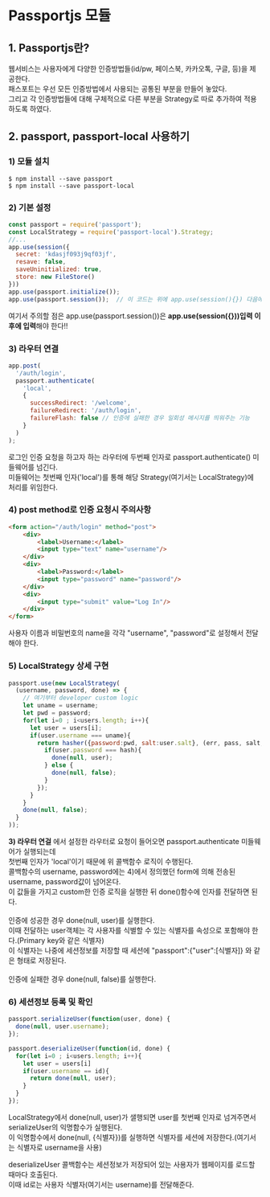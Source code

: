 # Passportjs 모듈
## 1. Passportjs란?
웹서비스는 사용자에게 다양한 인증방법들(id/pw, 페이스북, 카카오톡, 구글, 등)을 제공한다.<br>
패스포트는 우선 모든 인증방법에서 사용되는 공통된 부분을 만들어 놓았다.<br>
그리고 각 인증방법들에 대해 구체적으로 다른 부분을 Strategy로 따로 추가하여 적용하도록 하였다.<br>

## 2. passport, passport-local 사용하기
### 1\) 모듈 설치
```
$ npm install --save passport
$ npm install --save passport-local
```

### 2\) 기본 설정
```javascript
const passport = require('passport');
const LocalStrategy = require('passport-local').Strategy;
//...
app.use(session({
  secret: 'kdasjf093j9qf03jf',
  resave: false,
  saveUninitialized: true,
  store: new FileStore()
}))
app.use(passport.initialize());
app.use(passport.session());  // 이 코드는 위에 app.use(session(){}) 다음에 실행되어야 함

```
여기서 주의할 점은 app.use(passport.session())은 **app.use(session({}))입력 이후에 입력**해야 한다!!

### 3\) 라우터 연결
```javascript
app.post(
  '/auth/login',
  passport.authenticate(
    'local',
    {
      successRedirect: '/welcome',
      failureRedirect: '/auth/login',
      failureFlash: false // 인증에 실패한 경우 일회성 메시지를 띄워주는 기능
    }
  )
);
```
로그인 인증 요청을 하고자 하는 라우터에 두번째 인자로 passport.authenticate() 미들웨어를 넘긴다.<br>
미들웨어는 첫번째 인자('local')를 통해 해당 Strategy(여기서는 LocalStrategy)에 처리를 위임한다.<br>

### 4\) post method로 인증 요청시 주의사항
```html
<form action="/auth/login" method="post">
    <div>
        <label>Username:</label>
        <input type="text" name="username"/>
    </div>
    <div>
        <label>Password:</label>
        <input type="password" name="password"/>
    </div>
    <div>
        <input type="submit" value="Log In"/>
    </div>
</form>
```
사용자 이름과 비밀번호의 name을 각각 "username", "password"로 설정해서 전달해야 한다.<br>

### 5\) LocalStrategy 상세 구현
```javascript
passport.use(new LocalStrategy(
  (username, password, done) => {
    // 여기부터 developer custom logic
    let uname = username;
    let pwd = password;
    for(let i=0 ; i<users.length; i++){
      let user = users[i];
      if(user.username === uname){
        return hasher({password:pwd, salt:user.salt}, (err, pass, salt, hash) => {
          if(user.password === hash){
            done(null, user);
          } else {
            done(null, false);
          }
        });
      }
    }
    done(null, false);
  }
));
```
**3\) 라우터 연걸** 에서 설정한 라우터로 요청이 들어오면 passport.authenticate 미들웨어가 실행되는데<br>
첫번째 인자가 'local'이기 때문에 위 콜백함수 로직이 수행된다.<br>
콜백함수의 username, password에는 4\)에서 정의했던 form에 의해 전송된 username, password값이 넘어온다.<br>
이 값들을 가지고 custom한 인증 로직을 실행한 뒤 done()함수에 인자를 전달하면 된다.<br><br>
인증에 성공한 경우 done(null, user)를 실행한다.<br>
이때 전달하는 user객체는 각 사용자를 식별할 수 있는 식별자를 속성으로 포함해야 한다.(Primary key와 같은 식별자)<br>
이 식별자는 나중에 세션정보를 저장할 때 세션에 "passport":{"user":[식별자]} 와 같은 형태로 저장된다.<br><br>
인증에 실패한 경우 done(null, false)를 실행한다.<br>

### 6\) 세션정보 등록 및 확인
```javascript
passport.serializeUser(function(user, done) {  
  done(null, user.username);
});

passport.deserializeUser(function(id, done) {
  for(let i=0 ; i<users.length; i++){
    let user = users[i]
    if(user.username == id){
      return done(null, user);
    }
  }
});
```
LocalStrategy에서 done(null, user)가 샐행되면 user를 첫번째 인자로 넘겨주면서 serializeUser의 익명함수가 실행된다.<br>
이 익명함수에서 done(null, {식별자})를 실행하면 식별자를 세션에 저장한다.(여기서는 식별자로 username을 사용)<br>

deserializeUser 콜백함수는 세션정보가 저장되어 있는 사용자가 웹페이지를 로드할 때마다 호출된다.<br>
이때 id로는 사용자 식별자(여기서는 username)를 전달해준다. 







